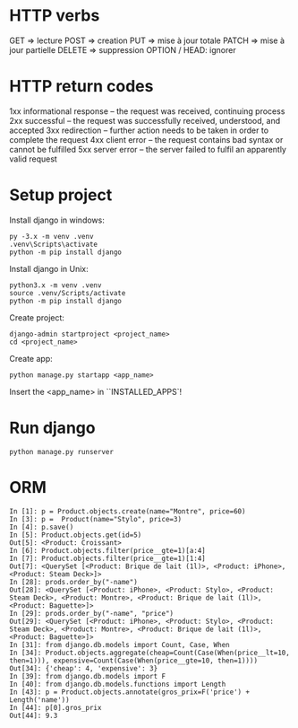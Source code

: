 # HTTP verbs

GET => lecture
POST => creation
PUT => mise à jour totale
PATCH => mise à jour partielle
DELETE => suppression
OPTION / HEAD: ignorer

# HTTP return codes

1xx informational response – the request was received, continuing process
2xx successful – the request was successfully received, understood, and accepted
3xx redirection – further action needs to be taken in order to complete the request
4xx client error – the request contains bad syntax or cannot be fulfilled
5xx server error – the server failed to fulfil an apparently valid request

# Setup project

Install django in windows:

```
py -3.x -m venv .venv
.venv\Scripts\activate
python -m pip install django
```

Install django in Unix:

```
python3.x -m venv .venv
source .venv/Scripts/activate
python -m pip install django
```

Create project:

```
django-admin startproject <project_name>
cd <project_name>
```

Create app:

```
python manage.py startapp <app_name>
```

Insert the <app_name> in ``INSTALLED_APPS`!

# Run django

```
python manage.py runserver
```

# ORM

```
In [1]: p = Product.objects.create(name="Montre", price=60)
In [3]: p =  Product(name="Stylo", price=3)
In [4]: p.save()
In [5]: Product.objects.get(id=5)
Out[5]: <Product: Croissant>
In [6]: Product.objects.filter(price__gte=1)[a:4]
In [7]: Product.objects.filter(price__gte=1)[1:4]
Out[7]: <QuerySet [<Product: Brique de lait (1l)>, <Product: iPhone>, <Product: Steam Deck>]>
In [28]: prods.order_by("-name")
Out[28]: <QuerySet [<Product: iPhone>, <Product: Stylo>, <Product: Steam Deck>, <Product: Montre>, <Product: Brique de lait (1l)>, <Product: Baguette>]>
In [29]: prods.order_by("-name", "price")
Out[29]: <QuerySet [<Product: iPhone>, <Product: Stylo>, <Product: Steam Deck>, <Product: Montre>, <Product: Brique de lait (1l)>, <Product: Baguette>]>
In [31]: from django.db.models import Count, Case, When
In [34]: Product.objects.aggregate(cheap=Count(Case(When(price__lt=10, then=1))), expensive=Count(Case(When(price__gte=10, then=1))))
Out[34]: {'cheap': 4, 'expensive': 3}
In [39]: from django.db.models import F
In [40]: from django.db.models.functions import Length
In [43]: p = Product.objects.annotate(gros_prix=F('price') + Length('name'))
In [44]: p[0].gros_prix
Out[44]: 9.3
```